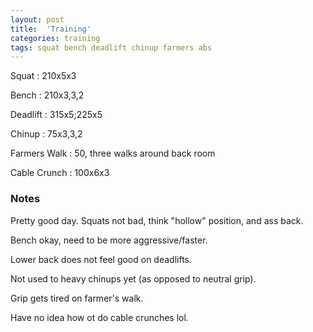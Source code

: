 ```yaml
---
layout: post
title:  'Training'
categories: training
tags: squat bench deadlift chinup farmers abs
---
```


Squat       :   210x5x3

Bench       :   210x3,3,2

Deadlift    :   315x5;225x5

Chinup      :   75x3,3,2

Farmers Walk    :   50, three walks around back room

Cable Crunch    :   100x6x3

### Notes

Pretty good day. Squats not bad, think "hollow" position, and ass back.

Bench okay, need to be more aggressive/faster.

Lower back does not feel good on deadlifts.

Not used to heavy chinups yet (as opposed to neutral grip).

Grip gets tired on farmer's walk.

Have no idea how ot do cable crunches lol.
